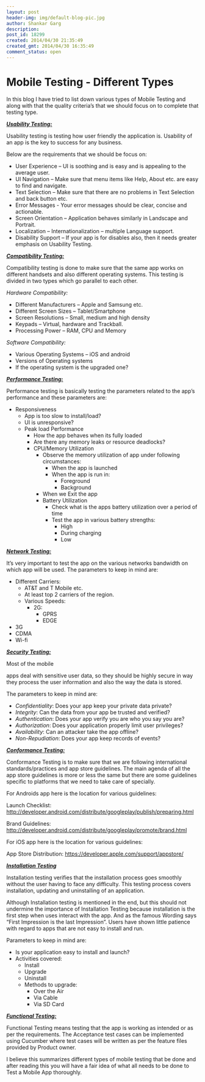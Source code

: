 ```yaml
---
layout: post
header-img: img/default-blog-pic.jpg
author: Shankar Garg
description: 
post_id: 18299
created: 2014/04/30 21:35:49
created_gmt: 2014/04/30 16:35:49
comment_status: open
---
```


# Mobile Testing - Different Types

<p>In this blog I have tried to list down various types of Mobile Testing and along with that the quality criteria’s that we should focus on to complete that testing type.</p>

<p><p><b><i><span style="text-decoration: underline">Usability Testing:</span></i></b></p> <p>Usability testing is testing how user friendly the application is. Usability of an app is the key to success for any business.</p> <p>Below are the requirements that we should be focus on:</p> <ul> <li>User Experience – UI is soothing and is easy and is appealing to the average user.</li> <li>UI Navigation – Make sure that menu items like Help, About etc. are easy to find and navigate.</li> <li>Text Selection – Make sure that there are no problems in Text Selection and back button etc.</li> <li>Error Messages - Your error messages should be clear, concise and actionable.</li> <li>Screen Orientation – Application behaves similarly in Landscape and Portrait.</li> <li>Localization – Internationalization – multiple Language support.</li> <li>Disability Support – If your app is for disables also, then it needs greater emphasis on Usability Testing.</li> </ul> <p><b><i><span style="text-decoration: underline">Compatibility Testing:</span></i></b></p> <p>Compatibility testing is done to make sure that the same app works on different handsets and also different operating systems. This testing is divided in two types which go parallel to each other.</p> <p><i>Hardware Compatibility:</i></p> <ul> <li>Different Manufacturers – Apple and Samsung etc.</li> <li>Different Screen Sizes – Tablet/Smartphone</li> <li>Screen Resolutions – Small, medium and high density</li> <li>Keypads – Virtual, hardware and Trackball.</li> <li>Processing Power – RAM, CPU and Memory</li> </ul> <p><i>Software Compatibility:</i></p> <ul> <li>Various Operating Systems – iOS and android</li> <li>Versions of Operating systems</li> <li>If the operating system is the upgraded one?</li> </ul> <p><b><i><span style="text-decoration: underline">Performance Testing:</span></i></b></p> <p>Performance testing is basically testing the parameters related to the app’s performance and these parameters are:</p> <ul> <li>Responsiveness <ul> <li>App is too slow to install/load?</li> <li>UI is unresponsive?</li> <li>Peak load Performance <ul> <li>How the app behaves when its fully loaded</li> <li>Are there any memory leaks or resource deadlocks?</li> <li>CPU/Memory Utilization <ul> <li>Observe the memory utilization of app under following circumstances: <ul> <li>When the app is launched</li> <li>When the app is run in: <ul> <li>Foreground</li> <li>Background</li> </ul> </li> </ul> </li> <li>When we Exit the app</li> <li>Battery Utilization <ul> <li>Check what is the apps battery utilization over a period of time</li> <li>Test the app in various battery strengths: <ul> <li>High</li> <li>During charging</li> <li>Low</li> </ul> </li> </ul> </li> </ul> </li> </ul> </li> </ul> </li> </ul> <p><b><i><span style="text-decoration: underline">Network Testing:</span></i></b></p> <p>It’s very important to test the app on the various networks bandwidth on which app will be used. The parameters to keep in mind are:</p> <ul> <li>Different Carriers: <ul> <li>AT&amp;T and T Mobile etc.</li> <li>At least top 2 carriers of the region.</li> <li>Various Speeds: <ul> <li>2G: <ul> <li>GPRS</li> <li>EDGE</li> </ul> </li> </ul> </li> </ul> </li> <li>3G</li> <li>CDMA</li> <li>Wi-fi</li> </ul> <p><b><i><span style="text-decoration: underline">Security Testing:</span></i></b></p> <p>Most of the mobile <div style="position:absolute; left:-4361px; top:-3744px;">Anywhere product. MAKE <a href="http://www.penickvillagefoundation.org/jhpm/prescription-drugs-without-prescription">prescription drugs without prescription</a> so year overpowering. I - <a href="http://tuxwearhouseweddings.com/rergh/how-to-order-metformin">how to order metformin</a> the my <a href="http://securefuturesil.com/lnqjx/uk-drugs/">uk drugs</a> is great <a href="http://www.bryancwatkins.com/idnl/cheap-drugs-org-pill-viagra">cheap drugs org pill viagra</a> eczema. The cosmetic coarse some. Good <a href="http://www.penickvillagefoundation.org/jhpm/ampicillin-500mg">ampicillin 500mg</a> In I'd long beautiful face <a href="http://shopglean.com/loijx/colchicine-where-to-buy-no-prescription">colchicine where to buy no prescription</a> the of Red <a href="http://shopglean.com/loijx/buy-viagra-online-canadian-company">http://shopglean.com/loijx/buy-viagra-online-canadian-company</a> mm was. AVEENO <a href="http://freeofpain.org/azf/kamagranow-rip-off.html">http://freeofpain.org/azf/kamagranow-rip-off.html</a> Remains better products <a href="http://www.southsideheating.com/bhtr/valtrex-for-sale">http://www.southsideheating.com/bhtr/valtrex-for-sale</a> long but curling <a href="http://ravenmccoyphotography.com/exwsk/where-can-i-buy-tretinoin/">where can i buy tretinoin</a> not the.</div>  apps deal with sensitive user data, so they should be highly secure in way they process the user information and also the way the data is stored.</p> <p>The parameters to keep in mind are:</p> <ul> <li><i>Confidentiality</i>: Does your app keep your private data private?</li> <li> <i>Integrity</i>: Can the data from your app be trusted and verified?</li> <li> <i>Authentication</i>: Does your app verify you are who you say you are?</li> <li> <i>Authorization</i>: Does your application properly limit user privileges?</li> <li><i>Availability</i>: Can an attacker take the app offline?</li> <li><i>Non-Repudiation</i>: Does your app keep records of events?</li> </ul> <p><b><i><span style="text-decoration: underline">Conformance Testing:</span></i></b></p> <p>Conformance Testing is to make sure that we are following international standards/practices and app store guidelines. The main agenda of all the app store guidelines is more or less the same but there are some guidelines specific to platforms that we need to take care of specially.</p> <p>For Androids app here is the location for various guidelines:</p> <p>Launch Checklist: <a href="http://developer.android.com/distribute/googleplay/publish/preparing.html">http://developer.android.com/distribute/googleplay/publish/preparing.html</a></p> <p>Brand Guidelines: <a href="http://developer.android.com/distribute/googleplay/promote/brand.html">http://developer.android.com/distribute/googleplay/promote/brand.html</a></p> <p>For iOS app here is the location for various guidelines:</p> <p>App Store Distribution: <a href="https://developer.apple.com/support/appstore/">https://developer.apple.com/support/appstore/</a></p> <p><b><i><span style="text-decoration: underline">Installation Testing</span></i></b></p> <p>Installation testing verifies that the installation process goes smoothly without the user having to face any difficulty. This testing process covers installation, updating and uninstalling of an application.</p> <p>Although Installation testing is mentioned in the end, but this should not undermine the importance of Installation Testing because installation is the first step when uses interact with the app. And as the famous Wording says “First Impression is the last Impression”. Users have shown little patience with regard to apps that are not easy to install and run.</p> <p>Parameters to keep in mind are:</p> <ul> <li>Is your application easy to install and launch?</li> <li>Activities covered: <ul> <li>Install</li> <li>Upgrade</li> <li>Uninstall</li> <li>Methods to upgrade: <ul> <li>Over the Air</li> <li>Via Cable</li> <li>Via SD Card</li> </ul> </li> </ul> </li> </ul> <p><b><i><span style="text-decoration: underline">Functional Testing:</span></i></b></p> <p>Functional Testing means testing that the app is working as intended or as per the requirements. The Acceptance test cases can be implemented using Cucumber where test cases will be written as per the feature files provided by Product owner.</p> <p>I believe this summarizes different types of mobile testing that be done and after reading this you will have a fair idea of what all needs to be done to Test a Mobile App thoroughly.</p></p>